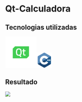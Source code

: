 # Qt-Calculadora

## Tecnologias utilizadas

<img src="https://raw.githubusercontent.com/github/explore/80688e429a7d4ef2fca1e82350fe8e3517d3494d/topics/qt/qt.png" width="100" height="100" alt="qt logo"><img src="https://raw.githubusercontent.com/github/explore/180320cffc25f4ed1bbdfd33d4db3a66eeeeb358/topics/cpp/cpp.png" width="50" height="50" alt="cpp logo">



## Resultado

<img src="https://user-images.githubusercontent.com/79954751/152663198-2f5f8959-52f2-4300-8d59-b111bee2da1b.png">
